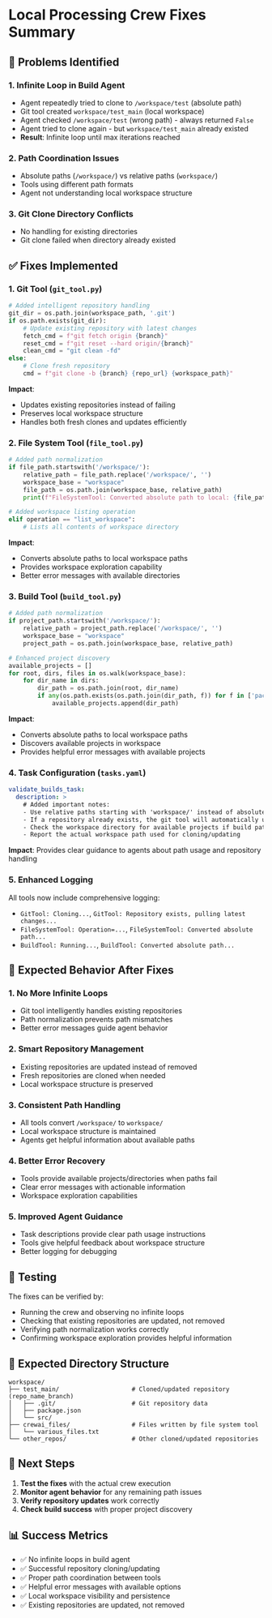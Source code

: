 # Local Processing Crew Fixes Summary

## 🚨 Problems Identified

### 1. **Infinite Loop in Build Agent**
- Agent repeatedly tried to clone to `/workspace/test` (absolute path)
- Git tool created `workspace/test_main` (local workspace)
- Agent checked `/workspace/test` (wrong path) - always returned `False`
- Agent tried to clone again - but `workspace/test_main` already existed
- **Result**: Infinite loop until max iterations reached

### 2. **Path Coordination Issues**
- Absolute paths (`/workspace/`) vs relative paths (`workspace/`)
- Tools using different path formats
- Agent not understanding local workspace structure

### 3. **Git Clone Directory Conflicts**
- No handling for existing directories
- Git clone failed when directory already existed

## ✅ Fixes Implemented

### 1. **Git Tool (`git_tool.py`)**
```python
# Added intelligent repository handling
git_dir = os.path.join(workspace_path, '.git')
if os.path.exists(git_dir):
    # Update existing repository with latest changes
    fetch_cmd = f"git fetch origin {branch}"
    reset_cmd = f"git reset --hard origin/{branch}"
    clean_cmd = "git clean -fd"
else:
    # Clone fresh repository
    cmd = f"git clone -b {branch} {repo_url} {workspace_path}"
```
**Impact**: 
- Updates existing repositories instead of failing
- Preserves local workspace structure
- Handles both fresh clones and updates efficiently

### 2. **File System Tool (`file_tool.py`)**
```python
# Added path normalization
if file_path.startswith('/workspace/'):
    relative_path = file_path.replace('/workspace/', '')
    workspace_base = "workspace"
    file_path = os.path.join(workspace_base, relative_path)
    print(f"FileSystemTool: Converted absolute path to local: {file_path}")

# Added workspace listing operation
elif operation == "list_workspace":
    # Lists all contents of workspace directory
```
**Impact**: 
- Converts absolute paths to local workspace paths
- Provides workspace exploration capability
- Better error messages with available directories

### 3. **Build Tool (`build_tool.py`)**
```python
# Added path normalization
if project_path.startswith('/workspace/'):
    relative_path = project_path.replace('/workspace/', '')
    workspace_base = "workspace"
    project_path = os.path.join(workspace_base, relative_path)

# Enhanced project discovery
available_projects = []
for root, dirs, files in os.walk(workspace_base):
    for dir_name in dirs:
        dir_path = os.path.join(root, dir_name)
        if any(os.path.exists(os.path.join(dir_path, f)) for f in ['package.json', 'pom.xml', 'build.gradle', 'Makefile']):
            available_projects.append(dir_path)
```
**Impact**: 
- Converts absolute paths to local workspace paths
- Discovers available projects in workspace
- Provides helpful error messages with available projects

### 4. **Task Configuration (`tasks.yaml`)**
```yaml
validate_builds_task:
  description: >
    # Added important notes:
    - Use relative paths starting with 'workspace/' instead of absolute paths like '/workspace/'
    - If a repository already exists, the git tool will automatically update it with latest changes
    - Check the workspace directory for available projects if build paths fail
    - Report the actual workspace path used for cloning/updating
```
**Impact**: Provides clear guidance to agents about path usage and repository handling

### 5. **Enhanced Logging**
All tools now include comprehensive logging:
- `GitTool: Cloning...`, `GitTool: Repository exists, pulling latest changes...`
- `FileSystemTool: Operation=...`, `FileSystemTool: Converted absolute path...`
- `BuildTool: Running...`, `BuildTool: Converted absolute path...`

## 🎯 Expected Behavior After Fixes

### 1. **No More Infinite Loops**
- Git tool intelligently handles existing repositories
- Path normalization prevents path mismatches
- Better error messages guide agent behavior

### 2. **Smart Repository Management**
- Existing repositories are updated instead of removed
- Fresh repositories are cloned when needed
- Local workspace structure is preserved

### 3. **Consistent Path Handling**
- All tools convert `/workspace/` to `workspace/`
- Local workspace structure is maintained
- Agents get helpful information about available paths

### 4. **Better Error Recovery**
- Tools provide available projects/directories when paths fail
- Clear error messages with actionable information
- Workspace exploration capabilities

### 5. **Improved Agent Guidance**
- Task descriptions provide clear path usage instructions
- Tools give helpful feedback about workspace structure
- Better logging for debugging

## 🧪 Testing

The fixes can be verified by:
- Running the crew and observing no infinite loops
- Checking that existing repositories are updated, not removed
- Verifying path normalization works correctly
- Confirming workspace exploration provides helpful information

## 📁 Expected Directory Structure

```
workspace/
├── test_main/                    # Cloned/updated repository (repo_name_branch)
│   ├── .git/                     # Git repository data
│   ├── package.json
│   └── src/
├── crewai_files/                 # Files written by file system tool
│   └── various_files.txt
└── other_repos/                  # Other cloned/updated repositories
```

## 🚀 Next Steps

1. **Test the fixes** with the actual crew execution
2. **Monitor agent behavior** for any remaining path issues
3. **Verify repository updates** work correctly
4. **Check build success** with proper project discovery

## 📊 Success Metrics

- ✅ No infinite loops in build agent
- ✅ Successful repository cloning/updating
- ✅ Proper path coordination between tools
- ✅ Helpful error messages with available options
- ✅ Local workspace visibility and persistence
- ✅ Existing repositories are updated, not removed 